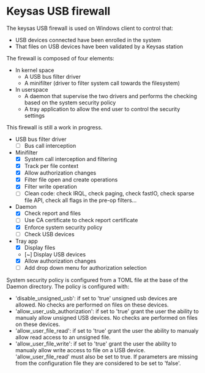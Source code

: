 # Keysas USB firewall

The keysas USB firewall is used on Windows client to control that:
 - USB devices connected have been enrolled in the system
 - That files on USB devices have been validated by a Keysas station

The firewall is composed of four elements:
 - In kernel space
   - A USB bus filter driver
   - A minifilter (driver to filter system call towards the filesystem)
 - In userspace
    - A daemon that supervise the two drivers and performs the checking based on the system security policy
    - A tray application to allow the end user to control the security settings

 This firewall is still a work in progress.
  - USB bus filter driver
    - [ ] Bus call interception
  - Minifilter
    - [X] System call interception and filtering
    - [X] Track per file context
    - [X] Allow authorization changes
    - [X] Filter file open and create operations
    - [X] Filter write operation
    - [ ] Clean code: check IRQL, check paging, check fastIO, check sparse file API, check all flags in the pre-op filters...
  - Daemon
    - [X] Check report and files
    - [ ] Use CA certificate to check report certificate
    - [X] Enforce system security policy
    - [ ] Check USB devices
  - Tray app
    - [X] Display files
    - [~] Display USB devices
    - [X] Allow authorization changes
    - [ ] Add drop down menu for authorization selection
    
System security policy is configured from a TOML file at the base of the Daemon directory.
The policy is configured with:
 - 'disable_unsigned_usb': if set to 'true' unsigned usb devices are allowed. No checks are performed on files on these devices.
 - 'allow_user_usb_authorization': if set to 'true' grant the user the ability to manualy allow unsigned USB devices. No checks are performed on files on these devices.
 - 'allow_user_file_read': if set to 'true' grant the user the ability to manualy allow read access to an unsigned file.
 - 'allow_user_file_write': if set to 'true' grant the user the ability to manualy allow write access to file on a USB device. 'allow_user_file_read' must also be set to true.
If parameters are missing from the configuration file they are considered to be set to 'false'.